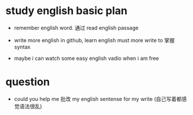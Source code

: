 # study english basic plan

- remember english word. 通过 read english passage 

- write more english in github, learn english must more write to 掌握 syntax

- maybe i can watch some easy english vadio when i am free 


# question 

- could you help me 批改 my english sentense for my write (自己写着都感觉语法很乱)
